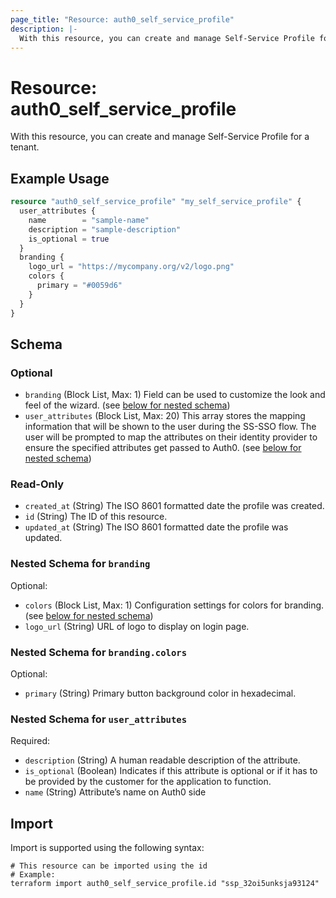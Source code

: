 ```yaml
---
page_title: "Resource: auth0_self_service_profile"
description: |-
  With this resource, you can create and manage Self-Service Profile for a tenant.
---
```


# Resource: auth0_self_service_profile

With this resource, you can create and manage Self-Service Profile for a tenant.

## Example Usage

```terraform
resource "auth0_self_service_profile" "my_self_service_profile" {
  user_attributes {
    name        = "sample-name"
    description = "sample-description"
    is_optional = true
  }
  branding {
    logo_url = "https://mycompany.org/v2/logo.png"
    colors {
      primary = "#0059d6"
    }
  }
}
```

<!-- schema generated by tfplugindocs -->
## Schema

### Optional

- `branding` (Block List, Max: 1) Field can be used to customize the look and feel of the wizard. (see [below for nested schema](#nestedblock--branding))
- `user_attributes` (Block List, Max: 20) This array stores the mapping information that will be shown to the user during the SS-SSO flow. The user will be prompted to map the attributes on their identity provider to ensure the specified attributes get passed to Auth0. (see [below for nested schema](#nestedblock--user_attributes))

### Read-Only

- `created_at` (String) The ISO 8601 formatted date the profile was created.
- `id` (String) The ID of this resource.
- `updated_at` (String) The ISO 8601 formatted date the profile was updated.

<a id="nestedblock--branding"></a>
### Nested Schema for `branding`

Optional:

- `colors` (Block List, Max: 1) Configuration settings for colors for branding. (see [below for nested schema](#nestedblock--branding--colors))
- `logo_url` (String) URL of logo to display on login page.

<a id="nestedblock--branding--colors"></a>
### Nested Schema for `branding.colors`

Optional:

- `primary` (String) Primary button background color in hexadecimal.



<a id="nestedblock--user_attributes"></a>
### Nested Schema for `user_attributes`

Required:

- `description` (String) A human readable description of the attribute.
- `is_optional` (Boolean) Indicates if this attribute is optional or if it has to be provided by the customer for the application to function.
- `name` (String) Attribute’s name on Auth0 side

## Import

Import is supported using the following syntax:

```shell
# This resource can be imported using the id
# Example:
terraform import auth0_self_service_profile.id "ssp_32oi5unksja93124"
```
